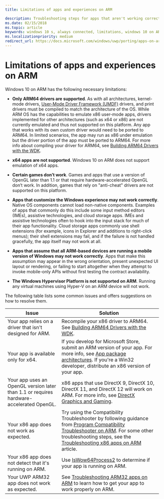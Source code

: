 ```yaml
---
title: Limitations of apps and experiences on ARM

description: Troubleshooting steps for apps that aren't working correctly on ARM.
ms.date: 02/15/2018
ms.topic: article
keywords: windows 10 s, always connected, limitations, windows 10 on ARM
ms.localizationpriority: medium
redirect_url: https://docs.microsoft.com/windows/uwp/porting/apps-on-arm-troubleshooting-x86
---
```

# Limitations of apps and experiences on ARM
Windows 10 on ARM has the following necessary limitations:

- **Only ARM64 drivers are supported**. As with all architectures, kernel-mode drivers, [User-Mode Driver Framework (UMDF)](https://docs.microsoft.com/windows-hardware/drivers/wdf/overview-of-the-umdf) drivers, and print drivers must be compiled to match the architecture of the OS. While ARM OS has the capabilities to emulate x86 user-mode apps, drivers implemented for other architectures (such as x64 or x86) are not currently emulated and thus not supported on this platform. Any app that works with its own custom driver would need to be ported to ARM64. In limited scenarios, the app may run as x86 under emulation but the driver portion of the app must be ported to ARM64. For more info about compiling your driver for ARM64, see [Building ARM64 Drivers with the WDK](/windows-hardware/drivers/develop/building-arm64-drivers).

- **x64 apps are not supported**. Windows 10 on ARM does not support emulation of x64 apps.

- **Certain games don’t work**. Games and apps that use a version of OpenGL later than 1.1 or that require hardware-accelerated OpenGL don’t work. In addition, games that rely on "anti-cheat" drivers are not supported on this platform.

- **Apps that customize the Windows experience may not work correctly**. Native OS components cannot load non-native components. Examples of apps that commonly do this include some input method editors (IMEs), assistive technologies, and cloud storage apps. IMEs and assistive technologies often to hook into the input stack for much of their app functionality. Cloud storage apps commonly use shell extensions (for example, icons in Explorer and additions to right-click menus); their shell extensions may fail, and if the failure is not handled gracefully, the app itself may not work at all.

- **Apps that assume that all ARM-based devices are running a mobile version of Windows may not work correctly**. Apps that make this assumption may appear in the wrong orientation, present unexpected UI layout or rendering, or failing to start altogether when they attempt to invoke mobile-only APIs without first testing the contract availability.

- **The Windows Hypervisor Platform is not supported on ARM**. Running any virtual machines using Hyper-V on an ARM device will not work.

The following table lists some common issues and offers suggestions on how to resolve them.

|Issue|Solution|
|-----|--------|
| Your app relies on a driver that isn't designed for ARM. | Recompile your x86 driver to ARM64. See [Building ARM64 Drivers with the WDK](https://docs.microsoft.com/windows-hardware/drivers/develop/building-arm64-drivers). |
| Your app is available only for x64. | If you develop for Microsoft Store, submit an ARM version of your app. For more info, see [App package architectures](/windows/msix/package/device-architecture). If you're a Win32 developer, distribute an x86 version of your app. |
| Your app uses an OpenGL version later than 1.1 or requires hardware-accelerated OpenGL. | x86 apps that use DirectX 9, DirectX 10, DirectX 11, and DirectX 12 will work on ARM. For more info, see [DirectX Graphics and Gaming](https://docs.microsoft.com/windows/desktop/directx). |
| Your x86 app does not work as expected. | Try using the Compatibility Troubleshooter by following guidance from [Program Compatibility Troubleshooter on ARM](apps-on-arm-program-compat-troubleshooter.md). For some other troubleshooting steps, see the [Troubleshooting x86 apps on ARM](apps-on-arm-troubleshooting-x86.md) article. |
| Your x86 app does not detect that it's running on ARM. | Use [IsWow64Process2](https://docs.microsoft.com/windows/desktop/api/wow64apiset/nf-wow64apiset-iswow64process2) to determine if your app is running on ARM. |
| Your UWP ARM32 app does not work as expected. | See [Troubleshooting ARM32 apps on ARM](apps-on-arm-troubleshooting-arm32.md) to learn how to get your app to work properly on ARM. |
